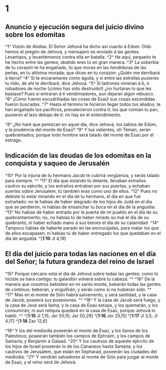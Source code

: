 # 1 
## Anuncio y ejecución segura del juicio divino sobre los edomitas
^1^ Visión de Abdías. El Señor Jehová ha dicho así cuanto á Edom: Oído hemos el pregón de Jehová, y mensajero es enviado á las gentes. Levantaos, y levantémonos contra ella en batalla. ^2^ He aquí, pequeño te he hecho entre las gentes; abatido eres tú en gran manera. ^3^ La soberbia de tu corazón te ha engañado, tú que moras en las hendiduras de las peñas, en tu altísima morada; que dices en tu corazón: ¿Quién me derribará á tierra? ^4^ Si te encaramares como águila, y si entre las estrellas pusieres tu nido, de ahí te derribaré, dice Jehová. ^5^ Si ladrones vinieran á ti, ó robadores de noche (¡cómo has sido destruído!) ¿no hurtaran lo que les bastase? Pues si entraran á ti vendimiadores, aun dejaran algún rebusco. ^6^ ¡Cómo fueron escudriñadas las cosas de Esaú! sus cosas escondidas fueron buscadas. ^7^ Hasta el término te hicieron llegar todos tus aliados; te han engañado tus pacíficos, prevalecieron contra ti; los que comían tu pan, pusieron el lazo debajo de ti: no hay en él entendimiento. 

^8^ ¿No haré que perezcan en aquel día, dice Jehová, los sabios de Edom, y la prudencia del monte de Esaú? ^9^ Y tus valientes, oh Temán, serán quebrantados; porque todo hombre será talado del monte de Esaú por el estrago. 

## Indicación de las deudas de los edomitas en la conquista y saqueo de Jerusalén
^10^ Por la injuria de tu hermano Jacob te cubrirá vergüenza, y serás talado para siempre. ^^ ^11^ El día que estando tú delante, llevaban extraños cautivo su ejército, y los extraños entraban por sus puertas, y echaban suertes sobre Jerusalem, tú también eras como uno de ellos. ^12^ Pues no debiste tú estar mirando en el día de tu hermano, el día en que fué extrañado: no te habías de haber alegrado de los hijos de Judá en el día que se perdieron, ni habías de ensanchar tu boca en el día de la angustia: ^13^ No habías de haber entrado por la puerta de mi pueblo en el día de su quebrantamiento; no, no habías tú de haber mirado su mal el día de su quebranto, ni haber echado mano á sus bienes el día de su calamidad. ^14^ Tampoco habías de haberte parado en las encrucijadas, para matar los que de ellos escapasen; ni habías tú de haber entregado los que quedaban en el día de angustia. 
^[**1:10** Jl 4,19]

## El día del juicio para todas las naciones en el día del Señor; la futura grandeza del reino de Israel
^15^ Porque cercano está el día de Jehová sobre todas las gentes: como tú hiciste se hará contigo: tu galardón volverá sobre tu cabeza. ^^ ^16^ De la manera que vosotros bebisteis en mi santo monte, beberán todas las gentes de continuo; beberán, y engullirán, y serán como si no hubieran sido. ^^ ^17^ Mas en el monte de Sión habrá salvamento, y será santidad, y la casa de Jacob, poseerá sus posesiones. ^^ ^18^ Y la casa de Jacob será fuego, y la casa de José será llama, y la casa de Esaú estopa, y los quemarán, y los consumirán; ni aun reliquia quedará en la casa de Esaú, porque Jehová lo habló. ^^ 
^[**1:15** Jl 1,15; Jer 50,15; Jer 50,29] ^[**1:16** Jer 25,15] ^[**1:17** Jl 3,5; Jl 4,17] ^[**1:18** Zac 12,6]

^19^ Y los del mediodía poseerán el monte de Esaú, y los llanos de los Palestinos; poseerán también los campos de Ephraim, y los campos de Samaria; y Benjamín á Galaad. ^20^ Y los cautivos de aqueste ejército de los hijos de Israel poseerán lo de los Cananeos hasta Sarepta; y los cautivos de Jerusalem, que están en Sepharad, poseerán las ciudades del mediodía. ^21^ Y vendrán salvadores al monte de Sión para juzgar al monte de Esaú; y el reino será de Jehová. 